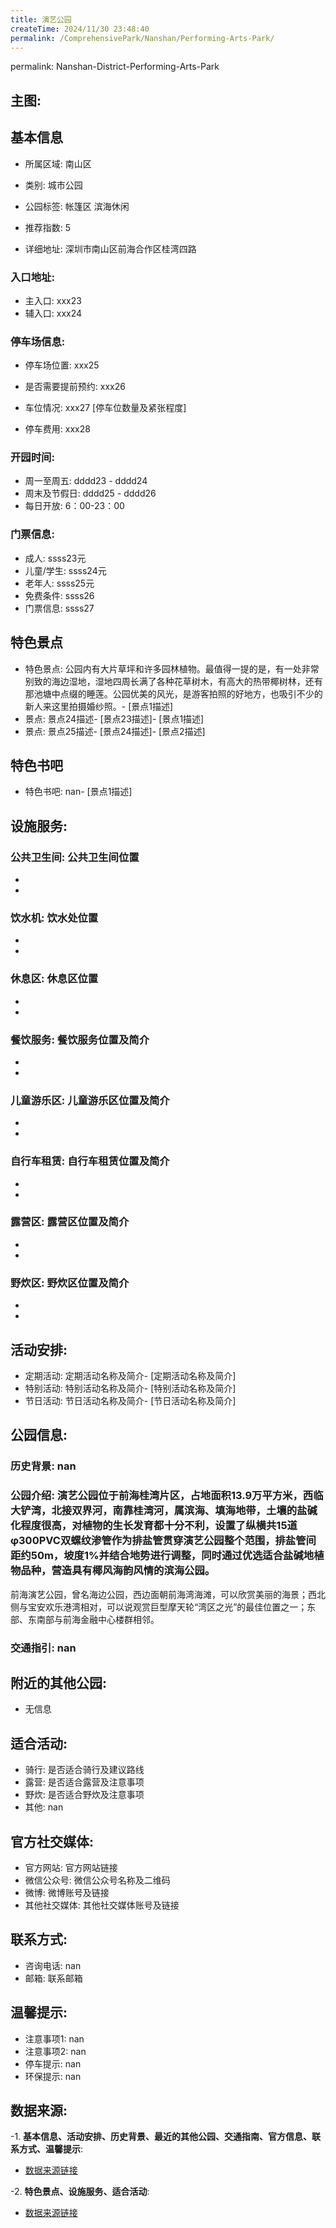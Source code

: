 ```yaml
---
title: 演艺公园
createTime: 2024/11/30 23:48:40
permalink: /ComprehensivePark/Nanshan/Performing-Arts-Park/
---
```

permalink: Nanshan-District-Performing-Arts-Park
<!-- ## 游玩路径: -->

## 主图:
<ImageCard
image="https://cgj.sz.gov.cn/img/4/4005/4005985/10775328.jpg"
title= "演艺公园"
description= "演艺公园位于前海桂湾片区，占地面积13.9万平方米，西临大铲湾，北接双界河，南靠桂湾河，属滨海、填海地带，土壤的盐碱化程度很高，对植物的生长发育都十分不利，设置"
date="2024/11/30"
href="/"
author="深圳公园"
/>

## 基本信息

- 所属区域: 南山区

- 类别: 城市公园

- 公园标签: 帐篷区 滨海休闲

- 推荐指数: 5

- 详细地址: 深圳市南山区前海合作区桂湾四路

### 入口地址:
- 主入口: xxx23
- 辅入口: xxx24
### 停车场信息:
- 停车场位置: xxx25

- 是否需要提前预约: xxx26

- 车位情况: xxx27 [停车位数量及紧张程度]

- 停车费用: xxx28

### 开园时间:
- 周一至周五: dddd23 - dddd24
- 周末及节假日: dddd25 - dddd26
- 每日开放: 6：00-23：00

### 门票信息:
- 成人: ssss23元
- 儿童/学生: ssss24元
- 老年人: ssss25元
- 免费条件: ssss26
- 门票信息: ssss27
## 特色景点
- 特色景点: 公园内有大片草坪和许多园林植物。最值得一提的是，有一处非常别致的海边湿地，湿地四周长满了各种花草树木，有高大的热带椰树林，还有那池塘中点缀的睡莲。公园优美的风光，是游客拍照的好地方，也吸引不少的新人来这里拍摄婚纱照。- [景点1描述]
- 景点: 景点24描述- [景点23描述]- [景点1描述]
- 景点: 景点25描述- [景点24描述]- [景点2描述]
## 特色书吧
- 特色书吧: nan- [景点1描述]
## 设施服务:
### 公共卫生间: 公共卫生间位置
- 
- 
### 饮水机: 饮水处位置
- 
- 
### 休息区: 休息区位置
- 
- 
### 餐饮服务: 餐饮服务位置及简介
- 
- 
### 儿童游乐区: 儿童游乐区位置及简介
- 
- 
### 自行车租赁: 自行车租赁位置及简介
- 
- 
### 露营区: 露营区位置及简介
- 
- 
### 野炊区: 野炊区位置及简介

- 
- 
## 活动安排:
- 定期活动: 定期活动名称及简介- [定期活动名称及简介]
- 特别活动: 特别活动名称及简介- [特别活动名称及简介]
- 节日活动: 节日活动名称及简介- [节日活动名称及简介]
## 公园信息:
### 历史背景: nan
### 公园介绍: 演艺公园位于前海桂湾片区，占地面积13.9万平方米，西临大铲湾，北接双界河，南靠桂湾河，属滨海、填海地带，土壤的盐碱化程度很高，对植物的生长发育都十分不利，设置了纵横共15道φ300PVC双螺纹渗管作为排盐管贯穿演艺公园整个范围，排盐管间距约50m，坡度1%并结合地势进行调整，同时通过优选适合盐碱地植物品种，营造具有椰风海韵风情的滨海公园。
前海演艺公园，曾名海边公园，西边面朝前海湾海滩，可以欣赏美丽的海景；西北侧与宝安欢乐港湾相对，可以说观赏巨型摩天轮“湾区之光”的最佳位置之一；东部、东南部与前海金融中心楼群相邻。
### 交通指引: nan

## 附近的其他公园:
- 无信息

## 适合活动:
- 骑行: 是否适合骑行及建议路线
- 露营: 是否适合露营及注意事项
- 野炊: 是否适合野炊及注意事项
- 其他: nan

## 官方社交媒体:
- 官方网站: 官方网站链接
- 微信公众号: 微信公众号名称及二维码
- 微博: 微博账号及链接
- 其他社交媒体: 其他社交媒体账号及链接

## 联系方式:
- 咨询电话: nan
- 邮箱: 联系邮箱

## 温馨提示:
- 注意事项1: nan
- 注意事项2: nan
- 停车提示: nan
- 环保提示: nan

## 数据来源:
-1. **基本信息、活动安排、历史背景、最近的其他公园、交通指南、官方信息、联系方式、温馨提示**:
- [数据来源链接](https://cgj.sz.gov.cn/xsmh/gysz/csgy/content/post_10775328.html)

-2. **特色景点、设施服务、适合活动**:
- [数据来源链接](https://cgj.sz.gov.cn/xsmh/gysz/csgy/content/post_10775328.html)

